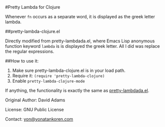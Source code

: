#Pretty Lambda for Clojure

Whenever `fn` occurs as a separate word, it is displayed as the greek letter lambda.

##pretty-lambda-clojure.el

Directly modified from pretty-lambdada.el, where Emacs Lisp anonymous function keyword `lambda` is is displayed the greek letter.
All I did was replace the regular expressions.

##How to use it:

1. Make sure pretty-lambda-clojure.el is in your load path.
2. Require it: `(require 'pretty-lambda-clojure)`
3. Enable `pretty-lambda-clojure-mode`

If anything, the functionality is exactly the same as
[pretty-lambdada.el](http://www.emacswiki.org/emacs/pretty-lambdada.el).

Original Author: David Adams

License: GNU Public License

Contact: yon@yonatankoren.com
